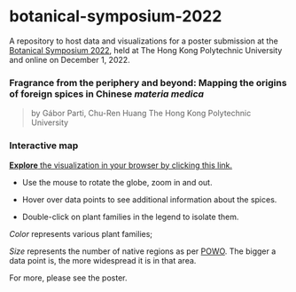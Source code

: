 # botanical-symposium-2022

A repository to host data and visualizations for a poster submission at the [Botanical Symposium 2022](https://event.fourwaves.com/botanicalsymposium2022/pages), held at The Hong Kong Polytechnic University and online on December 1, 2022.

### Fragrance from the periphery and beyond: Mapping the origins of foreign spices in Chinese *materia medica*

> by Gábor Parti, Chu-Ren Huang
> The Hong Kong Polytechnic University

### Interactive map

[**Explore** the visualization in your browser by clicking this link.](https://htmlpreview.github.io/?https://github.com/partigabor/botanical-symposium-2022/blob/main/distribution.html)

* Use the mouse to rotate the globe, zoom in and out.

* Hover over data points to see additional information about the spices.

* Double-click on plant families in the legend to isolate them.

*Color* represents various plant families;

*Size* represents the number of native regions as per [POWO](https://powo.science.kew.org/). The bigger a data point is, the more widespread it is in that area.

For more, please see the poster.
